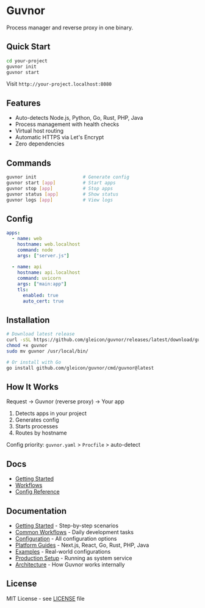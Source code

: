 # Guvnor

Process manager and reverse proxy in one binary.

## Quick Start

```bash
cd your-project
guvnor init
guvnor start
```

Visit `http://your-project.localhost:8080`

## Features

- Auto-detects Node.js, Python, Go, Rust, PHP, Java
- Process management with health checks
- Virtual host routing
- Automatic HTTPS via Let's Encrypt
- Zero dependencies

## Commands

```bash
guvnor init                 # Generate config
guvnor start [app]          # Start apps
guvnor stop [app]           # Stop apps
guvnor status [app]         # Show status
guvnor logs [app]           # View logs
```

## Config

```yaml
apps:
  - name: web
    hostname: web.localhost
    command: node
    args: ["server.js"]
    
  - name: api
    hostname: api.localhost
    command: uvicorn
    args: ["main:app"]
    tls:
      enabled: true
      auto_cert: true
```


## Installation

```bash
# Download latest release
curl -sSL https://github.com/gleicon/guvnor/releases/latest/download/guvnor-$(uname -s)-$(uname -m) -o guvnor
chmod +x guvnor
sudo mv guvnor /usr/local/bin/

# Or install with Go
go install github.com/gleicon/guvnor/cmd/guvnor@latest
```

## How It Works

Request → Guvnor (reverse proxy) → Your app

1. Detects apps in your project
2. Generates config
3. Starts processes
4. Routes by hostname

Config priority: `guvnor.yaml` > `Procfile` > auto-detect

## Docs

- [Getting Started](docs/getting-started.md)
- [Workflows](docs/workflows.md)
- [Config Reference](docs/configuration.md)

## Documentation

- [Getting Started](docs/getting-started.md) - Step-by-step scenarios
- [Common Workflows](docs/workflows.md) - Daily development tasks
- [Configuration](docs/configuration.md) - All configuration options  
- [Platform Guides](docs/) - Next.js, React, Go, Rust, PHP, Java
- [Examples](docs/examples.md) - Real-world configurations
- [Production Setup](docs/systemd.md) - Running as system service
- [Architecture](docs/architecture.md) - How Guvnor works internally

## License

MIT License - see [LICENSE](LICENSE) file
